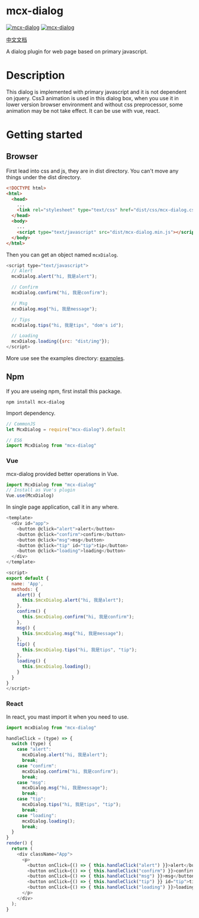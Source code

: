 # mcx-dialog

<p>
  <a href="https://github.com/dxx/mcx-dialog"><img src="https://img.shields.io/badge/language-javascript-green.svg" alt="mcx-dialog"></a>
  <a href="https://github.com/dxx/mcx-dialog"><img src="https://img.shields.io/badge/npm-v0.1.3-blue.svg" alt="mcx-dialog"></a>
</p>
<p>
  <a href="./README_zh.md">中文文档</a>
</p>

A dialog plugin for web page based on primary javascript.

# Description

This dialog is implemented with primary javascript and it is not dependent on jquery. Css3 animation is used in this dialog box, 
when you use it in lower version browser environment and without css preprocessor, some animation may be not take effect. It can
be use with vue, react.

# Getting started

## Browser

First lead into css and js, they are in dist directory. You can't move any things under the dist directory.

```html
<!DOCTYPE html>
<html>
  <head>
    ...
    <link rel="stylesheet" type="text/css" href="dist/css/mcx-dialog.css"/>
  </head>
  <body>
    ...
    <script type="text/javascript" src="dist/mcx-dialog.min.js"></script>
  </body>
</html>
```

Then you can get an object named `mcxDialog`.

```javascript
<script type="text/javascript">
  // Alert
  mcxDialog.alert("hi, 我是alert");

  // Confirm
  mcxDialog.confirm("hi, 我是confirm");

  // Msg
  mcxDialog.msg("hi, 我是message");

  // Tips
  mcxDialog.tips("hi, 我是tips", "dom's id");

  // Loading
  mcxDialog.loading({src: "dist/img"});
</script>
```
More use see the examples directory: [examples](./examples).

## Npm

If you are useing npm, first install this package.

```
npm install mcx-dialog
```

Import dependency.

```javascript
// CommonJS
let McxDialog = require("mcx-dialog").default

// ES6
import McxDialog from "mcx-dialog"
```

### Vue

mcx-dialog provided better operations in Vue.

```javascript
import McxDialog from "mcx-dialog"
// Install as Vue's plugin
Vue.use(McxDialog)
```

In single page application, call it in any where.

```javascript
<template>
  <div id="app">
    <button @click="alert">alert</button>
    <button @click="confirm">confirm</button>
    <button @click="msg">msg</button>
    <button @click="tip" id="tip">tip</button>
    <button @click="loading">loading</button>
  </div>
</template>

<script>
export default {
  name: 'App',
  methods: {
    alert() {
      this.$mcxDialog.alert("hi, 我是alert");
    },
    confirm() {
      this.$mcxDialog.confirm("hi, 我是confirm");
    },
    msg() {
      this.$mcxDialog.msg("hi, 我是message");
    },
    tip() {
      this.$mcxDialog.tips("hi, 我是tips", "tip");
    },
    loading() {
      this.$mcxDialog.loading();
    }
  }
}
</script>
```
### React

In react, you mast import it when you need to use.

```javascript
import mcxDialog from "mcx-dialog"
```

```javascript
handleClick = (type) => {
  switch (type) {
    case "alert":
      mcxDialog.alert("hi, 我是alert");
      break;
    case "confirm":
      mcxDialog.confirm("hi, 我是confirm");
      break;
    case "msg":
      mcxDialog.msg("hi, 我是message");
      break;
    case "tip":
      mcxDialog.tips("hi, 我是tips", "tip");
      break;
    case "loading":
      mcxDialog.loading();
      break;
  }
}
render() {
  return (
    <div className="App">
      <p>
        <button onClick={() => { this.handleClick("alert") }}>alert</button>
        <button onClick={() => { this.handleClick("confirm") }}>confirm</button>
        <button onClick={() => { this.handleClick("msg") }}>msg</button>
        <button onClick={() => { this.handleClick("tip") }} id="tip">tip</button>
        <button onClick={() => { this.handleClick("loading") }}>loading</button>
      </p>
    </div>
  );
}
```
